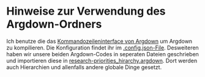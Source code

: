 # Hinweise zur Verwendung des Argdown-Ordners

Ich benutze die das [Kommandozeileninterface von Argdown](https://argdown.org/guide/installing-the-commandline-tool.html) um Argdown zu kompilieren. Die Konfiguration findet ihr im [.config.json-File](https://github.com/flicksolutions/musk/blob/master/argdown/argdown.config.json). Desweiteren haben wir unsere beiden Argdown-Codes in seperaten Dateien geschrieben und importieren diese in [research-priorities_hirarchy.argdown](https://github.com/flicksolutions/musk/blob/master/argdown/research-priorities_hirarchy.argdown). Dort werden auch Hierarchien und allenfalls andere globale Dinge gesetzt.